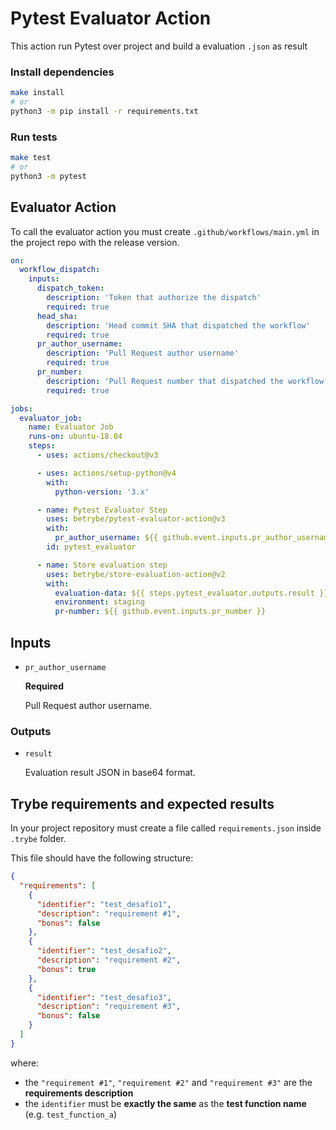 # Pytest Evaluator Action

This action run Pytest over project and build a evaluation `.json` as result

### Install dependencies

```sh
make install
# or
python3 -m pip install -r requirements.txt
```

### Run tests

```sh
make test
# or
python3 -m pytest
```

## Evaluator Action

To call the evaluator action you must create `.github/workflows/main.yml` in the project repo with the release version.

```yml
on:
  workflow_dispatch:
    inputs:
      dispatch_token:
        description: 'Token that authorize the dispatch'
        required: true
      head_sha:
        description: 'Head commit SHA that dispatched the workflow'
        required: true
      pr_author_username:
        description: 'Pull Request author username'
        required: true
      pr_number:
        description: 'Pull Request number that dispatched the workflow'
        required: true

jobs:
  evaluator_job:
    name: Evaluator Job
    runs-on: ubuntu-18.04
    steps:
      - uses: actions/checkout@v3

      - uses: actions/setup-python@v4
        with:
          python-version: '3.x'

      - name: Pytest Evaluator Step
        uses: betrybe/pytest-evaluator-action@v3
        with:
          pr_author_username: ${{ github.event.inputs.pr_author_username }}
        id: pytest_evaluator

      - name: Store evaluation step
        uses: betrybe/store-evaluation-action@v2
        with:
          evaluation-data: ${{ steps.pytest_evaluator.outputs.result }}
          environment: staging
          pr-number: ${{ github.event.inputs.pr_number }}

```

## Inputs

- `pr_author_username`

  **Required**

  Pull Request author username.

### Outputs

- `result`

  Evaluation result JSON in base64 format.

## Trybe requirements and expected results

In your project repository must create a file called `requirements.json` inside `.trybe` folder.

This file should have the following structure:

```json
{
  "requirements": [
    {
      "identifier": "test_desafio1",
      "description": "requirement #1",
      "bonus": false
    },
    {
      "identifier": "test_desafio2",
      "description": "requirement #2",
      "bonus": true
    },
    {
      "identifier": "test_desafio3",
      "description": "requirement #3",
      "bonus": false
    }
  ]
}
```

where:
- the `"requirement #1"`, `"requirement #2"` and `"requirement #3"` are the **requirements description**
- the `identifier` must be **exactly the same** as the **test function name** (e.g. `test_function_a`)
